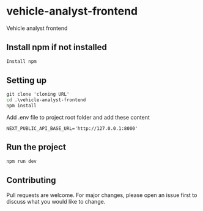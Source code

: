 # vehicle-analyst-frontend

Vehicle analyst frontend

## Install npm if not installed
```cmd
Install npm
```

## Setting up
```cmd
git clone 'cloning URL'
cd .\vehicle-analyst-frontend
npm install
```

Add .env file to project root folder and add these content
```text
NEXT_PUBLIC_API_BASE_URL='http://127.0.0.1:8000'
```

## Run the project
```cmd
npm run dev
```

## Contributing
Pull requests are welcome. For major changes, please open an issue first to discuss what you would like to change.
